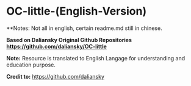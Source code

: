 # OC-little-(English-Version)

**Notes: Not all in english, certain readme.md still in chinese. 

**Based on Daliansky Original Github Repositories https://github.com/daliansky/OC-little**

**Note:** Resource is translated to English Langage for understanding and education purpose. 

**Credit to:** https://github.com/daliansky
